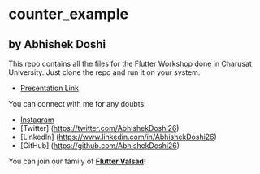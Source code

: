 # counter_example


## by Abhishek Doshi

This repo contains all the files for the Flutter Workshop done in Charusat University.
Just clone the repo and run it on your system.

- [Presentation Link](https://www.canva.com/design/DAEQq0Bkhx0/Z8hSEoXCOLV1w_fFOCX6pw/view?utm_content=DAEQq0Bkhx0&utm_campaign=designshare&utm_medium=link&utm_source=publishsharelink)


You can connect with me for any doubts: 
- [Instagram](https://www.instagram.com/abhishekdoshi26/)
- [Twitter] (https://twitter.com/AbhishekDoshi26)
- [LinkedIn] (https://www.linkedin.com/in/AbhishekDoshi26)
- [GitHub] (https://github.com/AbhishekDoshi26)

You can join our family of <b>[Flutter Valsad](https://fluttervalsad.com/)!</b>

